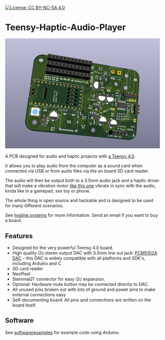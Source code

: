 [![License: CC BY-NC-SA 4.0](https://img.shields.io/badge/License-CC_BY--NC--SA_4.0-lightgrey.svg)](https://creativecommons.org/licenses/by-nc-sa/4.0/)

# Teensy-Haptic-Audio-Player

![the PCB](hapticscreenshot.png) 

A PCB designed for audio and haptic projects with [a Teensy 4.0](https://www.pjrc.com/store/teensy40.html). 

It allows you to play audio from the computer as a sound card when connected via USB or from audio files via the on board SD card reader.

The audio will then be output both to a 3.5mm audio jack and a haptic driver that will make a vibration motor [like this one](https://www.adafruit.com/product/1201) vibrate in sync with the audio, kinda like in a gamepad, sex toy or phone.

The whole thing is open source and hackable and is designed to be used for many different scenarios.

See [hyaline.systems](https://hyaline.systems) for more information. Send an email if you want to buy a board. 

## Features

- Designed for the very powerful Teensy 4.0 board.
- High quality i2s stereo output DAC with 3.5mm line out jack: [PCM5102A DAC](https://www.ti.com/product/PCM5102A) – this DAC is widely compatible with all platforms and SDK's, including Arduino and C.
- SD card reader
- NeoPixel
- StemmaQT connector for easy i2c expansion.
- Optional: Hardware mute button may be connected directly to DAC.
- All unused pins broken out with lots of ground and power pins to make external connections easy
- Self-documenting board: All pins and connections are written on the board itself.

## Software

See [software/examples](software/examples) for example code using Arduino.
